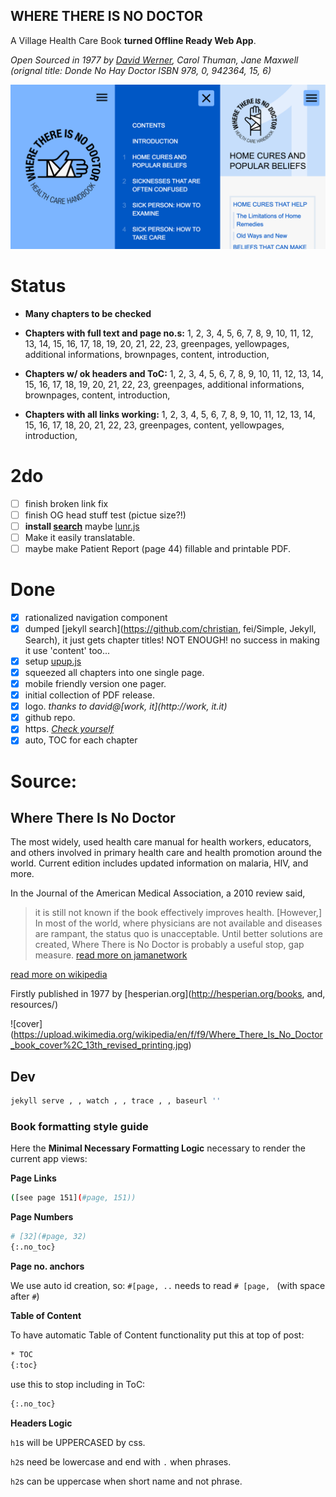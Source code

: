 WHERE THERE IS NO DOCTOR
---
A Village Health Care Book **turned Offline Ready Web App**.

_Open Sourced in 1977 by [David Werner](http://davidbwerner.info/), Carol Thuman, Jane Maxwell
(orignal title: Donde No Hay Doctor ISBN	978, 0, 942364, 15, 6)_


![app logo](screen.gif)


# Status

- **Many chapters to be checked**

- **Chapters with full text and page no.s:** 1, 2, 3, 4, 5, 6, 7, 8, 9, 10, 11, 12, 13, 14, 15, 16, 17, 18, 19, 20, 21, 22, 23, greenpages, yellowpages, additional informations, brownpages, content, introduction,

- **Chapters w/ ok headers and ToC:** 1, 2, 3, 4, 5, 6, 7, 8, 9, 10, 11, 12, 13, 14, 15, 16, 17, 18, 19, 20, 21, 22, 23, greenpages, additional informations, brownpages, content, introduction,

- **Chapters with all links working:**  1, 2, 3, 4, 5, 6, 7, 8, 9, 10, 11, 12, 13, 14, 15, 16, 17, 18, 20, 21, 22, 23, greenpages, content, yellowpages, introduction,


# 2do

- [ ] finish broken link fix
- [ ] finish OG head stuff test (pictue size?!)
- [ ] **install [search](https://github.com/olivernn/lunr.js)** maybe [lunr.js](http://lunrjs.com/)
- [ ] Make it easily translatable.
- [ ] maybe make Patient Report (page 44) fillable and printable PDF.

# Done

- [X] rationalized navigation component
- [X]  dumped [jekyll search](https://github.com/christian, fei/Simple, Jekyll, Search), it just gets chapter titles! NOT ENOUGH! no success in making it use 'content' too...
- [X] setup [upup.js](https://github.com/TalAter/UpUp)
- [X] squeezed all chapters into one single page.
- [X] mobile friendly version one pager.
- [X] initial collection of PDF release.
- [X] logo. _thanks to david@[work, it](http://work, it.it)_
- [X] github repo.
- [X] https. _[Check yourself](https://junglesta.github.io/wherenodoctor/)_
- [X] auto, TOC for each chapter

# Source:

## Where There Is No Doctor

The most widely, used health care manual for health workers, educators, and others involved in primary health care and health promotion around the world. Current edition includes updated information on malaria, HIV, and more.


In the Journal of the American Medical Association, a 2010 review said,

>it is still not known if the book effectively improves health. [However,] In most of the world, where physicians are not available and diseases are rampant, the status quo is unacceptable. Until better solutions are created, Where There is No Doctor is probably a useful stop, gap measure. [read more on jamanetwork](https://dx.doi.org/10.1001%2Fjama.2010.244)

[read more on wikipedia](https://en.wikipedia.org/wiki/Where_There_Is_No_Doctor)

Firstly published in 1977 by [hesperian.org](http://hesperian.org/books, and, resources/)

![cover] (https://upload.wikimedia.org/wikipedia/en/f/f9/Where_There_Is_No_Doctor_book_cover%2C_13th_revised_printing.jpg)


## Dev

```sh
jekyll serve , , watch , , trace , , baseurl ''
```

### Book formatting style guide

Here the **Minimal Necessary Formatting Logic** necessary to render the current app views:

**Page Links**
```sh
([see page 151](#page, 151))
```

**Page Numbers**
```sh
# [32](#page, 32)
{:.no_toc}
```

**Page no. anchors**

We use auto id creation, so:
`#[page, ..` needs to read `# [page, ` (with space after `#`)


**Table of Content**

To have automatic Table of Content functionality put this at top of post:

```sh
* TOC
{:toc}
```
use this to stop including in ToC:

```sh
{:.no_toc}
```

**Headers Logic**

  `h1`s will be UPPERCASED by css.

  `h2`s need be lowercase and end with `.` when phrases.

  `h2`s can be uppercase when short name and not phrase.
